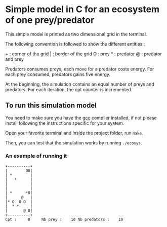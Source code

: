 # Simple model in C for an ecosystem of one prey/predator

This simple model is printed as two dimensional grid in the terminal.

The following convention is followed to show the different entities :

\+ : corner of the grid
| : border of the grid
O : prey
\* : predator
@ : predator and prey

Predators consumes preys, each move for a predator costs energy.
For each prey consumed, predators gains five energy.

At the beginning, the simulation contains an equal number of preys and predators.
For each iteration, the cpt counter is incremented.

## To run this simulation model

You need to make sure you have the [gcc](https://gcc.gnu.org/) compiler installed, if not please install following the instructions specific for your system.

Open your favorite terminal and inside the project folder, run `make`.

Then, you can test that the simulation works by running `./ecosys`.

### An example of running it

```
+----------+
|        OO|
| *        |
|   *      |
|          |
|          |
| *      *O|
|      @   |
|* O  O O  |
|  * *     |
|       @ O|
+----------+
Cpt :     0     Nb prey :    10 Nb predators :    10
```

